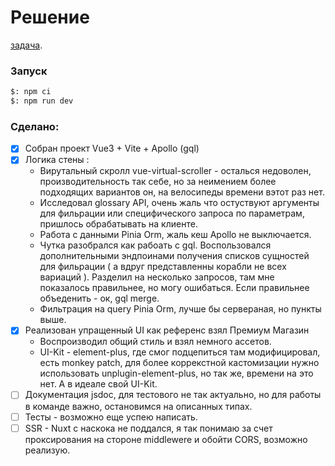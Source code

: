 # Решение
[задача](https://gist.github.com/nonamenix/fc7609de3ebe2642db6324bc962295b2).

### Запуск
```bash
$: npm ci
$: npm run dev
```

### Сделано:

  * [x] Собран проект Vue3 + Vite + Apollo (gql)
  * [x] Логика стены :
    - Вирутальный скролл vue-virtual-scroller - осталься недоволен, производительность так себе, но за неимением более подходящих вариантов он, на велосипеды времени вэтот раз нет.
    - Исследовал glossary API, очень жаль что остуствуют аргументы для фильрации или специфического запроса по параметрам, пришлось обрабатывать на клиенте.
    - Работа с данными Pinia Orm, жаль кеш Apollo не выключается.
    - Чутка разобрался как рабоать с gql. Воспользовался дополнительными эндпоинами получения списков сущностей для фильрации ( а вдруг представленны корабли не всех вариаций ). Разделил на несколько запросов, там мне показалось правильнее, но могу ошибаться. Если правильнее объеденить - ок, gql merge.
    - Фильтрация на query Pinia Orm, лучше бы сервераная, но пункты выше.
  * [x] Реализован упращенный UI как референс взял Премиум Магазин
    - Воспроизводил общий стиль и взял немного ассетов.
    - UI-Kit - element-plus, где смог подцепиться там модифицировал, есть monkey patch, для более коррекстной кастомизации нужно использовать unplugin-element-plus, но так же, времени на это нет. А в идеале свой UI-Kit.
  * [ ] Документация jsdoc, для тестового не так актуально, но для работы в команде важно, остановимся на описанных типах.
  * [ ] Тесты
        - возможно еще успею написать.
  * [ ] SSR
        - Nuxt с наскока не поддался, я так понимаю за счет проксирования на стороне middlewere и обойти CORS, возможно реализую.
